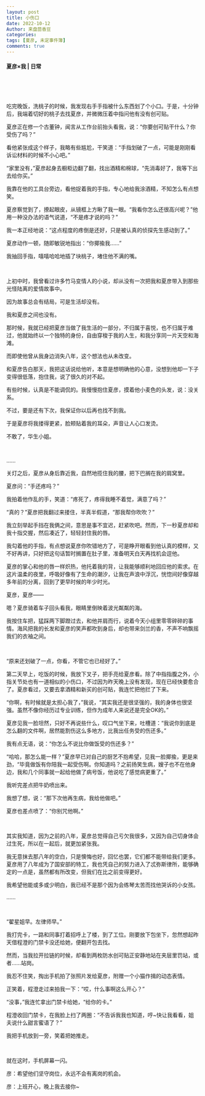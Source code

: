 ```yaml
---
layout: post
title: 小伤口
date: 2022-10-12
Author: 来盘茴香豆
categories: 
tags: [夏彦, 未定事件簿]
comments: true
--- 
```


#### 夏彦×我 | 日常

<br/><br/><br/>

吃完晚饭，洗桃子的时候，我发现右手手指被什么东西划了个小口。于是，十分钟后，我端着切好的桃子去找夏彦，并微微压着中指问他有没有创可贴。

夏彦正在修一个古董钟，闻言从工作台前抬头看我，说：“你要创可贴干什么？你受伤了吗？”

看他紧张成这个样子，我略有些尴尬，干笑道：“手指划破了一点，可能是刚刚看诉讼材料的时候不小心吧。”

“家里没有，”夏彦起身去橱柜边翻了翻，找出酒精和棉球，“先消毒好了，我等下出去给你买。”

我靠在他的工具台旁边，看他捉着我的手指，专心地给我涂酒精，不知怎么有点想笑。

夏彦察觉到了，撩起眼皮，从镜框上方瞅了我一眼。“我看你怎么还很高兴呢？”他用一种没办法的语气说道，“不是疼才说的吗？”

我一本正经地说：“这点程度的疼倒是还好，只是被认真的侦探先生感动到了。”

夏彦动作一顿，随即敏锐地指出：“你揶揄我……”

我抽回手指，嘻嘻哈哈地插了块桃子，堵住他不满的嘴。

<br/>

上初中时，我曾看过许多竹马变情人的小说，却从没有一次把我和夏彦带入到那些光怪陆离的爱情故事中。

因为故事总会有结局，可是生活却没有。

我和夏彦之间也没有。

那时候，我就已经把夏彦当做了我生活的一部分，不归属于喜悦，也不归属于难过，他就始终以一个独特的身份，自由穿梭于我的人生，和我分享同一片天空和海滩。

而即使他曾从我身边消失八年，这个想法也从未改变。

和夏彦告白那天，我把这话说给他听，本意是想明确他的心意，没想到他却一下子变得很低落，抱住我，说了很久的对不起。

有些时候，认真是不能调侃的。我慢慢抱住夏彦，摸着他小麦色的头发，说：没关系。

不过，要是还有下次，我保证你以后再也找不到我。

于是夏彦将我搂得更紧，脸颊贴着我的耳朵，声音让人心口发烫。

不敢了，华生小姐。

<br/>

……

关灯之后，夏彦从身后靠近我，自然地揽住我的腰，把下巴搁在我的肩窝里。

夏彦问：“手还疼吗？”

我拍着他作乱的手，笑道：“疼死了，疼得我睡不着觉，满意了吗？”

“真的？”夏彦把我翻过来搂住，半真半假道，“那我帮你吹吹？”

我立刻举起手挡在我俩之间，意思是事不宜迟，赶紧吹吧。然而，下一秒夏彦却和我十指交握，然后凑近了，轻轻封住我的唇。

我勾着他的手指，有点想说夏彦你吹错地方了，可是睁开眼看到他认真的模样，又不好再讲，只好把这句话暂时搁置在肚子里，准备明天白天再找机会逗他。

夏彦的掌心和他的唇一样炽热，他托着我的背，让我能够顺利地回应他的索求。在这片温柔的夜里，呼吸好像有了生命的潮汐，让我在声浪中浮沉，恍惚间好像穿越多年前的分离，回到了更早时候的年少时光。

夏彦，夏彦——

嗯？夏彦骑着车子回头看我，眼睛里倒映着波光粼粼的海。

我按住车把，猛踩两下脚蹬过去，和他并肩而行，说着今天小组里零零碎碎的事情。海风把我的长发和夏彦的笑声都吹到身后，却也带来剑兰的香，不声不响飘摇我们的衣袖之间。

<br/>

“原来还划破了一点，你看，不管它也已经好了。”

第二天早上，吃饭的时候，我放下叉子，把手亮给夏彦看。除了中指指腹之外，小指关节处也有一道相似的小伤口，不过因为昨天晚上没有发现，现在已经快要愈合了。夏彦看过，又要去拿酒精和新买的创可贴，我连忙把他拦了下来。

“你啊，有时候就是太担心我了，”我说，“其实我还是很坚强的，我的身体也很坚强。虽然不像你经历过专业训练，但作为成年人来说还是完全OK的。”

夏彦见我一脸坦然，只好不再说些什么，叹口气坐下来，吐槽道：“我说你到底是怎么翻的文件啊，居然能割伤这么多地方，比我出任务受的伤还多。”

我有点无语，说：“你怎么不说比你做饭受的伤还多？”

“哈哈，那怎么能一样？”夏彦早已对自己的厨艺不抱希望，见我一脸揶揄，更是来劲，“毕竟做饭有你陪我一起受伤啊。你知道吗？之前扬笑生病，嫂子也不在他身边，我和几个同事就一起给他做了病号饭，他说吃了感觉病更重了。”

我听完差点把牛奶喷出来。

我想了想，说：“那下次他再生病，我给他做吧。”

夏彦也差点喷了：“你别咒他啊。”

<br/>

其实我知道，因为之前的八年，夏彦总觉得自己亏欠我很多，又因为自己切身体会过生死，所以在一起后，就更加紧张我。

我无意抹去那八年的空白，只是懊悔也好，回忆也罢，它们都不能带给我们更多。夏彦用了八年成为了国安部的特工，我也凭自己的努力进入了忒弥斯律所，能够确定的一点是，虽然都有所改变，但我们在比之前变得更好。

我希望他能或多或少明白，我已经不是那个因为会练琴太苦而找他哭诉的小女孩。

……

<br/>

“翟星姐早。左律师早。”

我打完卡，一路和同事打着招呼上了楼，到了工位。刚要放下包坐下，忽然想起昨天借程澄的门禁卡没还给她，便翻开包去找。

然而，当我拉开拉链的时候，却看到两枚防水创可贴正安静地站在夹层里罚站，或者……站岗。

我忍不住笑，掏出手机拍了张照片发给夏彦，附赠一个小猫作揖的动态表情。

正笑着，程澄走过来拍我一下：“哎，什么事啊这么开心？”

“没事，”我连忙拿出门禁卡给她，“给你的卡。”

程澄收回门禁卡，在我脸上扫了两圈：“不告诉我我也知道，哼~快让我看看，姐夫说什么甜言蜜语了？”

我把手机放到一旁，笑着把她推走。

<br/>

就在这时，手机屏幕一闪。

彦：希望他们坚守岗位，永远不会有离岗的机会。

彦：上班开心，晚上我去接你~

<br/><br/><br/>







